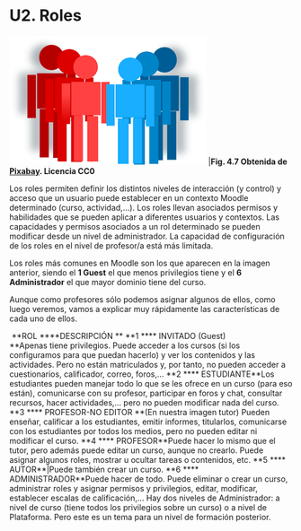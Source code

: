 
# U2. Roles

![](img/roles.png)
|**Fig. 4.7 Obtenida de [Pixabay](http://pixabay.com/en/queue-communal-community-group-154925/). Licencia CC0**

Los roles permiten definir los distintos niveles de interacción (y control) y acceso que un usuario puede establecer en un contexto Moodle determinado (curso, actividad,...). Los roles llevan asociados permisos y habilidades que se pueden aplicar a diferentes usuarios y contextos. Las capacidades y permisos asociados a un rol determinado se pueden modificar desde un nivel de administrador. La capacidad de configuración de los roles en el nivel de profesor/a está más limitada.

Los roles más comunes en Moodle son los que aparecen en la imagen anterior, siendo el ****1 Guest**** el que menos privilegios tiene y el ****6 Administrador**** el que mayor dominio tiene del curso.

Aunque como profesores sólo podemos asignar algunos de ellos, como luego veremos, vamos a explicar muy rápidamente las características de cada uno de ellos.
<td align="center" style="width: 5%;"> </td><td align="center" style="width: 20%;">**ROL **</td><td align="center" style="width: 70%;">**DESCRIPCIÓN **</td>
<td align="center">**1 **</td><td align="right" style="width: 20%;">** INVITADO (Guest)<br/> **</td><td align="justify">Apenas tiene privilegios. Puede acceder a los cursos (si los configuramos para que puedan hacerlo) y ver los contenidos y las actividades. Pero no están matriculados y, por tanto, no pueden acceder a cuestionarios, calificador, correo, foros,...</td>
<td align="center">**2 **</td><td align="right">** ESTUDIANTE**</td><td align="justify">Los estudiantes pueden manejar todo lo que se les ofrece en un curso (para eso están), comunicarse con su profesor, participar en foros y chat, consultar recursos, hacer actividades,... pero no pueden modificar nada del curso.</td>
<td align="center">**3 **</td><td align="right">** PROFESOR-NO EDITOR **</td><td align="justify">(En nuestra imagen tutor) Pueden enseñar, calificar a los estudiantes, emitir informes, titularlos, comunicarse con los estudiantes por todos los medios, pero no pueden editar ni modificar el curso.</td>
<td align="center">**4 **</td><td align="right">** PROFESOR**</td><td align="justify">Puede hacer lo mismo que el tutor, pero además puede editar un curso, aunque no crearlo. Puede asignar algunos roles, mostrar u ocultar tareas o contenidos, etc.</td>
<td align="center">**5 **</td><td align="right">** AUTOR**</td>|Puede también crear un curso.
<td align="center">**6 **</td><td align="right">** ADMINISTRADOR**</td><td align="justify">Puede hacer de todo. Puede eliminar o crear un curso, administrar roles y asignar permisos y privilegios, editar, modificar, establecer escalas de calificación,... Hay dos niveles de Administrador: a nivel de curso (tiene todos los privilegios sobre un curso) o a nivel de Plataforma. Pero este es un tema para un nivel de formación posterior.</td>

 

 
